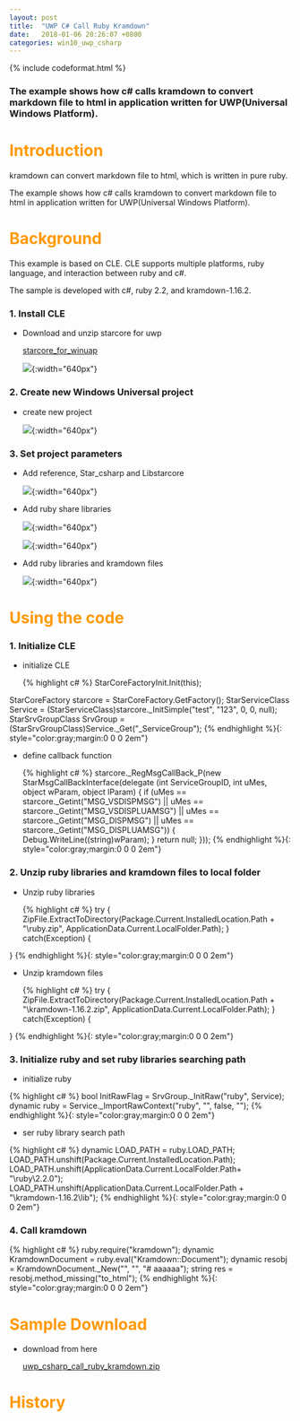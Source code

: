 ```yaml
---
layout: post
title:  "UWP C# Call Ruby Kramdown"
date:   2018-01-06 20:26:07 +0800
categories: win10_uwp_csharp
---
```

{% include codeformat.html %}

### The example shows how c# calls kramdown to convert markdown file to html in application written for UWP(Universal Windows Platform).

<h1 align = "left"><font color="#FF9900">Introduction</font></h1>

kramdown can convert markdown file to html, which is written in pure ruby.

The example shows how c# calls kramdown to convert markdown file to html in application written for UWP(Universal Windows Platform).

<h1 align = "left"><font color="#FF9900">Background</font></h1>

This example is based on CLE. CLE supports multiple platforms, ruby language, and interaction between ruby and c#.

The sample is developed with c#, ruby 2.2, and kramdown-1.16.2.

### 1. Install CLE

*   Download and unzip starcore for uwp

    [starcore_for_winuap](https://github.com/srplab/starcore_for_windows10_uwp  "starcore_for_winuap")
    
    ![](/images/uwp_csharp_call_ruby_kramdown_cle.png){:width="640px"}

### 2. Create new Windows Universal project
    
*   create new project
    
    ![](/images/uwp_csharp_call_ruby_kramdown_create_project.png){:width="640px"}
    
### 3. Set project parameters

*   Add reference, Star_csharp and Libstarcore
    
    ![](/images/uwp_csharp_call_ruby_kramdown_add_reference.png){:width="640px"}

*   Add ruby share libraries
    
    ![](/images/uwp_csharp_call_ruby_kramdown_add_ruby_share_library.png){:width="640px"}      
    
    ![](/images/uwp_csharp_call_ruby_kramdown_set_ruby_library_property.png){:width="640px"}   
    
*   Add ruby libraries and kramdown files
  
    ![](/images/uwp_csharp_call_ruby_kramdown_add_ruby_file_karmdown.png){:width="640px"}     
    
<h1 align = "left"><font color="#FF9900">Using the code</font></h1>
    

### 1. Initialize CLE

*   initialize CLE

    {% highlight c# %}
StarCoreFactoryInit.Init(this);

StarCoreFactory starcore = StarCoreFactory.GetFactory();
StarServiceClass Service = (StarServiceClass)starcore._InitSimple("test", "123", 0, 0, null);
StarSrvGroupClass SrvGroup = (StarSrvGroupClass)Service._Get("_ServiceGroup");
    {% endhighlight %}{: style="color:gray;margin:0 0 0 2em"}  
    
*   define callback function

    {% highlight c# %}
starcore._RegMsgCallBack_P(new StarMsgCallBackInterface(delegate (int ServiceGroupID, int uMes, object wParam, object lParam) {
    if (uMes == starcore._Getint("MSG_VSDISPMSG") || uMes == starcore._Getint("MSG_VSDISPLUAMSG") || uMes == starcore._Getint("MSG_DISPMSG") || uMes == starcore._Getint("MSG_DISPLUAMSG"))
    {
        Debug.WriteLine((string)wParam);
    }
    return null;
}));
    {% endhighlight %}{: style="color:gray;margin:0 0 0 2em"}     
    
### 2. Unzip ruby libraries and kramdown files to local folder

*  Unzip ruby libraries

    {% highlight c# %}
try
{
    ZipFile.ExtractToDirectory(Package.Current.InstalledLocation.Path + "\\ruby.zip", ApplicationData.Current.LocalFolder.Path);
}
catch(Exception)
{

}
    {% endhighlight %}{: style="color:gray;margin:0 0 0 2em"} 

*  Unzip kramdown files

    {% highlight c# %}
try
{
    ZipFile.ExtractToDirectory(Package.Current.InstalledLocation.Path + "\\kramdown-1.16.2.zip", ApplicationData.Current.LocalFolder.Path);
}
catch(Exception)
{

}
    {% endhighlight %}{: style="color:gray;margin:0 0 0 2em"} 

### 3. Initialize ruby and set ruby libraries searching path

*  initialize ruby

{% highlight c# %}
bool InitRawFlag = SrvGroup._InitRaw("ruby", Service);
dynamic ruby = Service._ImportRawContext("ruby", "", false, "");
{% endhighlight %}{: style="color:gray;margin:0 0 0 2em"} 
     
*  ser ruby library search path

{% highlight c# %}
dynamic LOAD_PATH = ruby.LOAD_PATH;
LOAD_PATH.unshift(Package.Current.InstalledLocation.Path);
LOAD_PATH.unshift(ApplicationData.Current.LocalFolder.Path+ "\\ruby\\2.2.0");
LOAD_PATH.unshift(ApplicationData.Current.LocalFolder.Path + "\\kramdown-1.16.2\\lib");
{% endhighlight %}{: style="color:gray;margin:0 0 0 2em"} 
     
### 4. Call kramdown

{% highlight c# %}
ruby.require("kramdown");
dynamic KramdownDocument = ruby.eval("Kramdown::Document");
dynamic resobj = KramdownDocument._New("", "", "# aaaaaa");
string res = resobj.method_missing("to_html");
{% endhighlight %}{: style="color:gray;margin:0 0 0 2em"}

<h1 align = "left"><font color="#FF9900">Sample Download</font></h1>

*   download from here

    [uwp_csharp_call_ruby_kramdown.zip](/datas/uwp_csharp_call_ruby_kramdown.zip  "uwp_csharp_call_ruby_kramdown")

<h1 align = "left"><font color="#FF9900">History</font></h1>


